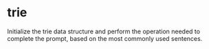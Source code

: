 # trie
Initialize the trie data structure and  perform the operation needed to complete the prompt, based on the most commonly used sentences.
